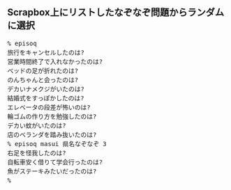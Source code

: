<h2>Scrapbox上にリストしたなぞなぞ問題からランダムに選択</h2>

<pre style="line-height:150%;">
% episoq
旅行をキャンセルしたのは?
営業時間終了で入れなかったのは?
ベッドの足が折れたのは?
のんちゃんと会ったのは?
デカいナメクジがいたのは?
結婚式をすっぽかしたのは?
エレベータの段差が怖いのは?
輪ゴムの作り方を勉強したのは?
デカい蚊がいたのは?
店のベランダを踏み抜いたのは?
% episoq masui 県名なぞなぞ 3
右足を怪我したのは?
自転車安く借りて学会行ったのは?
魚がステーキみたいだったのは?
%
</pre>
